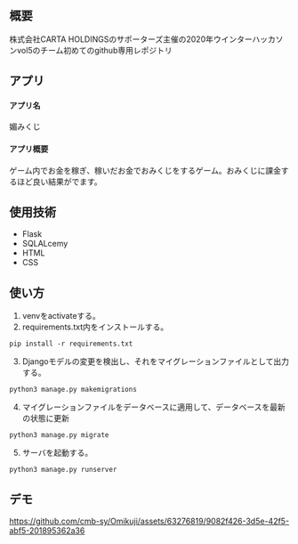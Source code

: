 ## 概要
株式会社CARTA HOLDINGSのサポーターズ主催の2020年ウインターハッカソンvol5のチーム初めてのgithub専用レポジトリ
## アプリ
#### アプリ名
媚みくじ
#### アプリ概要
ゲーム内でお金を稼ぎ、稼いだお金でおみくじをするゲーム。おみくじに課金するほど良い結果がでます。

## 使用技術
- Flask
- SQLALcemy
- HTML
- CSS

## 使い方
1. venvをactivateする。
2. requirements.txt内をインストールする。
```
pip install -r requirements.txt
```
3. Djangoモデルの変更を検出し、それをマイグレーションファイルとして出力する。
```
python3 manage.py makemigrations
```
4. マイグレーションファイルをデータベースに適用して、データベースを最新の状態に更新
```
python3 manage.py migrate
```
5. サーバを起動する。
```
python3 manage.py runserver
```
## デモ
https://github.com/cmb-sy/Omikuji/assets/63276819/9082f426-3d5e-42f5-abf5-201895362a36
